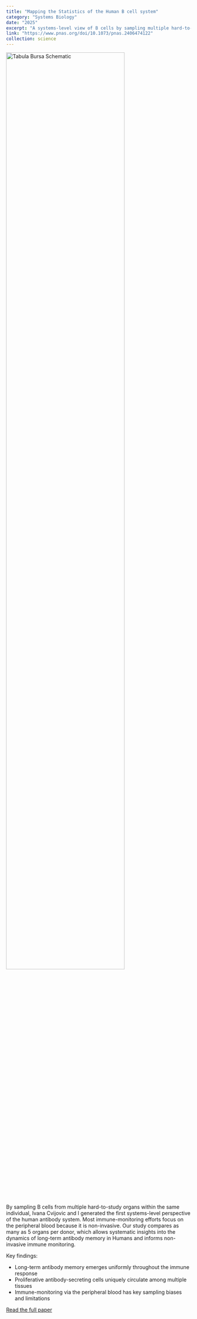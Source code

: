 ```yaml
---
title: "Mapping the Statistics of the Human B cell system"
category: "Systems Biology"
date: "2025"
excerpt: "A systems-level view of B cells by sampling multiple hard-to-study organs within the same individual."
link: "https://www.pnas.org/doi/10.1073/pnas.2406474122"
collection: science
---
```


<img src="/images/tabula_bursa_schematic.png" alt="Tabula Bursa Schematic" style="width: 80%; max-width: 600px;">

By sampling B cells from multiple hard-to-study organs within the same individual, Ivana Cvijovic and I generated the first systems-level perspective of the human antibody system. Most immune-monitoring efforts focus on the peripheral blood because it is non-invasive. Our study compares as many as 5 organs per donor, which allows systematic insights into the dynamics of long-term antibody memory in Humans and informs non-invasive immune monitoring.

Key findings:
- Long-term antibody memory emerges uniformly throughout the immune response
- Proliferative antibody-secreting cells uniquely circulate among multiple tissues
- Immune-monitoring via the peripheral blood has key sampling biases and limitations

[Read the full paper](https://www.biorxiv.org/content/10.1101/2023.11.27.568934v1.full.pdf)
